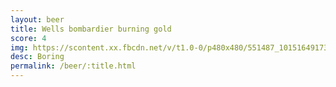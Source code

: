 ```yaml
---
layout: beer
title: Wells bombardier burning gold
score: 4
img: https://scontent.xx.fbcdn.net/v/t1.0-0/p480x480/551487_10151649173073745_178044172_n.jpg?oh=aef7decaacf4ea5e2ee703c0e9664946&oe=583B0B78
desc: Boring
permalink: /beer/:title.html
---
```

